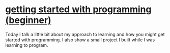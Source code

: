 # [getting started with programming (beginner)](https://youtu.be/khqIPspzh4A)

Today I talk a little bit about my approach to learning and how you might get started with programming.  I also show a small project I built while I was learning to program.
